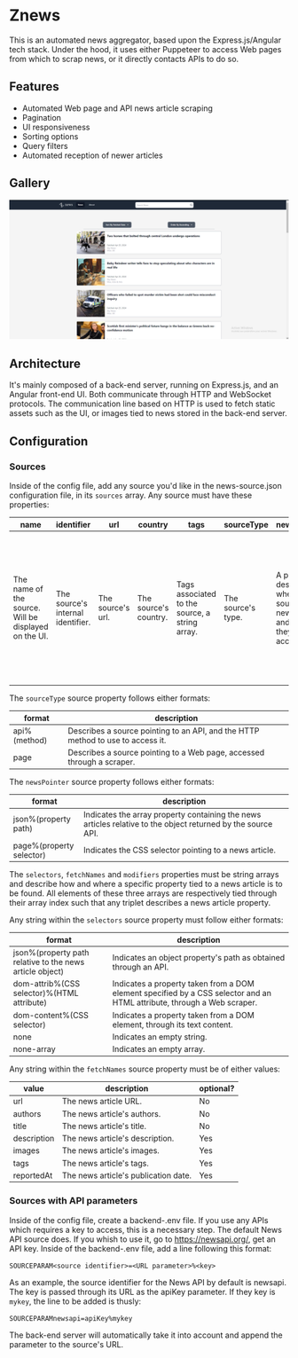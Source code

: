 # Znews

This is an automated news aggregator, based upon the Express.js/Angular tech stack. Under the hood, it uses either Puppeteer to access Web pages from which to scrap news, or it directly contacts APIs to do so.

## Features

- Automated Web page and API news article scraping
- Pagination
- UI responsiveness
- Sorting options
- Query filters
- Automated reception of newer articles

## Gallery

![Znews screenshot 1](docs/Znews1.png)

## Architecture

It's mainly composed of a back-end server, running on Express.js, and an Angular front-end UI.
Both communicate through HTTP and WebSocket protocols.
The communication line based on HTTP is used to fetch static assets such as the UI, or images tied to news stored in the back-end server.

## Configuration

### Sources

Inside of the config file, add any source you'd like in the news-source.json configuration file, in its `sources` array.
Any source must have these properties:

| name                                                 | identifier                        | url               | country               | tags                                           | sourceType         | newsPointer                                                                  | selectors                                                                                   | fetchNames                                                                                                               | modifiers                                                                                                                                                                  |
| ---------------------------------------------------- | --------------------------------- | ----------------- | --------------------- | ---------------------------------------------- | ------------------ | ---------------------------------------------------------------------------- | ------------------------------------------------------------------------------------------- | ------------------------------------------------------------------------------------------------------------------------ | -------------------------------------------------------------------------------------------------------------------------------------------------------------------------- |
| The name of the source. Will be displayed on the UI. | The source's internal identifier. | The source's url. | The source's country. | Tags associated to the source, a string array. | The source's type. | A pointer describing where the source's news are, and how they are accessed. | An array of strings containing data indicating how each element of a news article is found. | An array of strings indicating how the associated element, in the same index in the selectors array is named internally. | An array of string indicating how each of a news article's elements is to be altered when fetched. Also associated to a corresponding selectors element through its index. |

The `sourceType` source property follows either formats:

| format       | description                                                                     |
| ------------ | ------------------------------------------------------------------------------- |
| api%(method) | Describes a source pointing to an API, and the HTTP method to use to access it. |
| page         | Describes a source pointing to a Web page, accessed through a scraper.          |

The `newsPointer` source property follows either formats:

| format                   | description                                                                                                  |
| ------------------------ | ------------------------------------------------------------------------------------------------------------ |
| json%(property path)     | Indicates the array property containing the news articles relative to the object returned by the source API. |
| page%(property selector) | Indicates the CSS selector pointing to a news article.                                                       |

The `selectors`, `fetchNames` and `modifiers` properties must be string arrays and describe how and where a specific property tied to a news article is to be found.
All elements of these three arrays are respectively tied through their array index such that any triplet describes a news article property.

Any string within the `selectors` source property must follow either formats:

| format                                                   | description                                                                                                             |
| -------------------------------------------------------- | ----------------------------------------------------------------------------------------------------------------------- |
| json%(property path relative to the news article object) | Indicates an object property's path as obtained through an API.                                                         |
| dom-attrib%(CSS selector)%(HTML attribute)               | Indicates a property taken from a DOM element specified by a CSS selector and an HTML attribute, through a Web scraper. |
| dom-content%(CSS selector)                               | Indicates a property taken from a DOM element, through its text content.                                                |
| none                                                     | Indicates an empty string.                                                                                              |
| none-array                                               | Indicates an empty array.                                                                                               |

Any string within the `fetchNames` source property must be of either values:

| value       | description                          | optional? |
| ----------- | ------------------------------------ | --------- |
| url         | The news article URL.                | No        |
| authors     | The news article's authors.          | No        |
| title       | The news article's title.            | No        |
| description | The news article's description.      | Yes       |
| images      | The news article's images.           | Yes       |
| tags        | The news article's tags.             | Yes       |
| reportedAt  | The news article's publication date. | Yes       |

### Sources with API parameters

Inside of the config file, create a backend-.env file. If you use any APIs which requires a key to access, this is a necessary step. The default News API source does. If you whish to use it, go to https://newsapi.org/, get an API key. Inside of the backend-.env file, add a line following this format:

```
SOURCEPARAM<source identifier>=<URL parameter>%<key>
```

As an example, the source identifier for the News API by default is newsapi. The key is passed through its URL as the apiKey parameter. If they key is `mykey`, the line to be added is thusly:

```
SOURCEPARAMnewsapi=apiKey%mykey
```

The back-end server will automatically take it into account and append the parameter to the source's URL.
